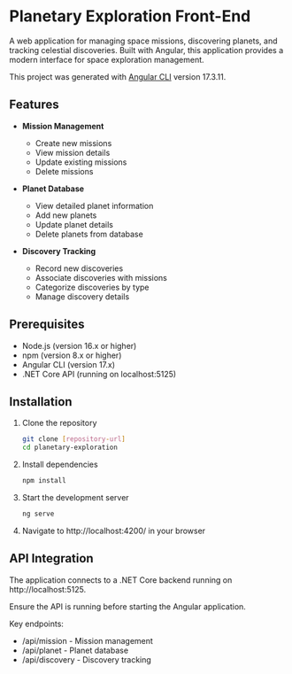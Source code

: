 # Planetary Exploration Front-End

A web application for managing space missions, discovering planets, and tracking celestial discoveries. Built with Angular, this application provides a modern interface for space exploration management.

This project was generated with [Angular CLI](https://github.com/angular/angular-cli) version 17.3.11.

## Features

- **Mission Management**
  - Create new missions
  - View mission details
  - Update existing missions
  - Delete missions

- **Planet Database**
  - View detailed planet information
  - Add new planets
  - Update planet details
  - Delete planets from database

- **Discovery Tracking**
  - Record new discoveries
  - Associate discoveries with missions
  - Categorize discoveries by type
  - Manage discovery details

## Prerequisites

- Node.js (version 16.x or higher)
- npm (version 8.x or higher)
- Angular CLI (version 17.x)
- .NET Core API (running on localhost:5125)

## Installation

1. Clone the repository
   ```bash
   git clone [repository-url]
   cd planetary-exploration

2. Install dependencies
    ```bash
    npm install
3. Start the development server
    ```bash
    ng serve
4. Navigate to http://localhost:4200/ in your browser

## API Integration

The application connects to a .NET Core backend running on http://localhost:5125. 

Ensure the API is running before starting the Angular application.

Key endpoints:

- /api/mission - Mission management
- /api/planet - Planet database
- /api/discovery - Discovery tracking

